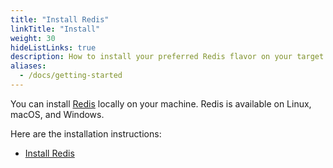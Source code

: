 ```yaml
---
title: "Install Redis"
linkTitle: "Install"
weight: 30
hideListLinks: true
description: How to install your preferred Redis flavor on your target platform
aliases:
  - /docs/getting-started
---
```


You can install [Redis](https://redis.io/docs/about/) locally on your machine. Redis is available on Linux, macOS, and Windows.

Here are the installation instructions:

* [Install Redis](/docs/install/install-redis)
